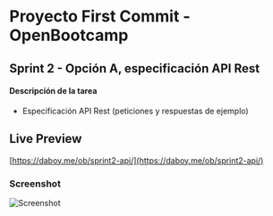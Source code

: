 # Proyecto First Commit - OpenBootcamp
## Sprint 2 - Opción A, especificación API Rest

#### Descripción de la tarea
- Especificación API Rest (peticiones y respuestas de ejemplo)
## Live Preview
[https://daboy.me/ob/sprint2-api/](https://daboy.me/ob/sprint2-api/)

### Screenshot
![Screenshot](https://daboy.me/ob/sprint2-api/api-preview.png)